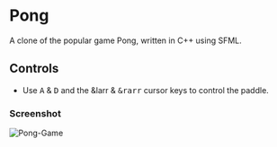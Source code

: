 # Pong
A clone of the popular game Pong, written in C++ using SFML.

## Controls
* Use <kbd>A</kbd> & <kbd>D</kbd> and the <kdb>&larr</kbd> & <kbd>&rarr</kbd> cursor keys to control the paddle.

### Screenshot

![Pong-Game](screenshot.png)
